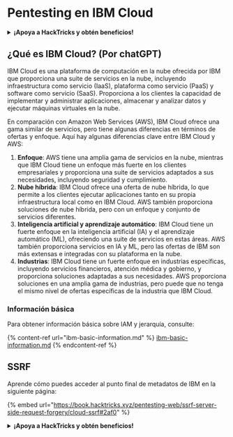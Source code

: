 # Pentesting en IBM Cloud

<details>

<summary><strong>¡Apoya a HackTricks y obtén beneficios!</strong></summary>

* Si deseas ver a tu **empresa anunciada en HackTricks** o si deseas acceder a la **última versión de PEASS o descargar HackTricks en PDF**, ¡consulta los [**PLANES DE SUSCRIPCIÓN**](https://github.com/sponsors/carlospolop)!
* Obtén el [**oficial PEASS & HackTricks swag**](https://peass.creator-spring.com)
* Descubre [**The PEASS Family**](https://opensea.io/collection/the-peass-family), nuestra colección de exclusivos [**NFTs**](https://opensea.io/collection/the-peass-family)
* **Únete al** 💬 [**grupo de Discord**](https://discord.gg/hRep4RUj7f) o al [**grupo de telegram**](https://t.me/peass) o **sígueme** en **Twitter** 🐦 [**@carlospolopm**](https://twitter.com/carlospolopm)**.**
* **Comparte tus trucos de hacking enviando PRs a los repositorios de GitHub de** [**HackTricks**](https://github.com/carlospolop/hacktricks) y [**HackTricks Cloud**](https://github.com/carlospolop/hacktricks-cloud).

</details>

## ¿Qué es IBM Cloud? (Por chatGPT)

IBM Cloud es una plataforma de computación en la nube ofrecida por IBM que proporciona una suite de servicios en la nube, incluyendo infraestructura como servicio (IaaS), plataforma como servicio (PaaS) y software como servicio (SaaS). Proporciona a los clientes la capacidad de implementar y administrar aplicaciones, almacenar y analizar datos y ejecutar máquinas virtuales en la nube.

En comparación con Amazon Web Services (AWS), IBM Cloud ofrece una gama similar de servicios, pero tiene algunas diferencias en términos de ofertas y enfoque. Aquí hay algunas diferencias clave entre IBM Cloud y AWS:

1. **Enfoque**: AWS tiene una amplia gama de servicios en la nube, mientras que IBM Cloud tiene un enfoque más fuerte en los clientes empresariales y proporciona una suite de servicios adaptados a sus necesidades, incluyendo seguridad y cumplimiento.
2. **Nube híbrida**: IBM Cloud ofrece una oferta de nube híbrida, lo que permite a los clientes ejecutar aplicaciones tanto en su propia infraestructura local como en IBM Cloud. AWS también proporciona soluciones de nube híbrida, pero con un enfoque y conjunto de servicios diferentes.
3. **Inteligencia artificial y aprendizaje automático**: IBM Cloud tiene un fuerte enfoque en la inteligencia artificial (IA) y el aprendizaje automático (ML), ofreciendo una suite de servicios en estas áreas. AWS también proporciona servicios en IA y ML, pero las ofertas de IBM son más extensas e integradas con su plataforma en la nube.
4. **Industrias**: IBM Cloud tiene un fuerte enfoque en industrias específicas, incluyendo servicios financieros, atención médica y gobierno, y proporciona soluciones adaptadas a sus necesidades. AWS proporciona soluciones en una amplia gama de industrias, pero puede que no tenga el mismo nivel de ofertas específicas de la industria que IBM Cloud.

### Información básica

Para obtener información básica sobre IAM y jerarquía, consulte:

{% content-ref url="ibm-basic-information.md" %}
[ibm-basic-information.md](ibm-basic-information.md)
{% endcontent-ref %}

## SSRF

Aprende cómo puedes acceder al punto final de metadatos de IBM en la siguiente página:

{% embed url="https://book.hacktricks.xyz/pentesting-web/ssrf-server-side-request-forgery/cloud-ssrf#2af0" %}

<details>

<summary><strong>¡Apoya a HackTricks y obtén beneficios!</strong></summary>

* Si deseas ver a tu **empresa anunciada en HackTricks** o si deseas acceder a la **última versión de PEASS o descargar HackTricks en PDF**, ¡consulta los [**PLANES DE SUSCRIPCIÓN**](https://github.com/sponsors/carlospolop)!
* Obtén el [**oficial PEASS & HackTricks swag**](https://peass.creator-spring.com)
* Descubre [**The PEASS Family**](https://opensea.io/collection/the-peass-family), nuestra colección de exclusivos [**NFTs**](https://opensea.io/collection/the-peass-family)
* **Únete al** 💬 [**grupo de Discord**](https://discord.gg/hRep4RUj7f) o al [**grupo de telegram**](https://t.me/peass) o **sígueme** en **Twitter** 🐦 [**@carlospolopm**](https://twitter.com/carlospolopm)**.**
* **Comparte tus trucos de hacking enviando PRs a los repositorios de GitHub de** [**HackTricks**](https://github.com/carlospolop/hacktricks) y [**HackTricks Cloud**](https://github.com/carlospolop/hacktricks-cloud).

</details>
